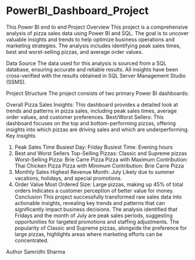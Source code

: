# PowerBI_Dashboard_Project
This Power BI end to end Project
Overview
This project is a comprehensive analysis of pizza sales data using Power BI and SQL. The goal is to uncover valuable insights and trends to help optimize business operations and marketing strategies. The analysis includes identifying peak sales times, best and worst-selling pizzas, and average order values.

Data Source
The data used for this analysis is sourced from a SQL database, ensuring accurate and reliable results. All insights have been cross-verified with the results obtained in SQL Server Management Studio (SSMS).

Project Structure
The project consists of two primary Power BI dashboards:

Overall Pizza Sales Insights: This dashboard provides a detailed look at trends and patterns in pizza sales, including peak sales times, average order values, and customer preferences.
Best/Worst Sellers: This dashboard focuses on the top and bottom-performing pizzas, offering insights into which pizzas are driving sales and which are underperforming.
Key Insights
1. Peak Sales Time
Busiest Day: Friday
Busiest Time: Evening hours
2. Best and Worst Sellers
Top-Selling Pizzas: Classic and Supreme pizzas
Worst-Selling Pizza: Brie Carre Pizza
Pizza with Maximum Contribution: Thai Chicken Pizza
Pizza with Minimum Contribution: Brie Carre Pizza
3. Monthly Sales
Highest Revenue Month: July
Likely due to summer vacations, holidays, and special promotions.
4. Order Value
Most Ordered Size: Large pizzas, making up 45% of total orders
Indicates a customer perception of better value for money.
Conclusion
This project successfully transformed raw sales data into actionable insights, revealing key trends and patterns that can significantly impact business decisions. The analysis identified that Fridays and the month of July are peak sales periods, suggesting opportunities for targeted promotions and staffing adjustments. The popularity of Classic and Supreme pizzas, alongside the preference for large pizzas, highlights areas where marketing efforts can be concentrated.

Author
Samridhi Sharma
